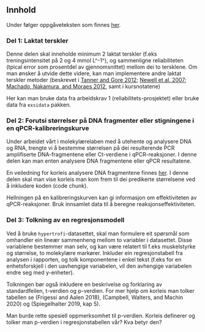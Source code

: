 ## Innhold

Under følger oppgåveteksten som finnes [her](https://dhammarstrom.github.io/quant-methods-workshops/assignment-2.html).

### Del 1: Laktat terskler

Denne delen skal inneholde minimum 2 laktat terskler (f.eks treningsintensitet på 2 og 4 mmol L^-1^), og sammenligne reliabiliteten (tpical error som prosentdel av gjennomsnittet) mellom dei to tersklene. Om man ønsker å utvide dette videre, kan man implementere andre laktat terskler metoder (beskrevet i [Tanner and Gore 2012](https://books.google.no/books?id=0OPIiMks58MC); [Newell et al. 2007](https://www.tandfonline.com/doi/abs/10.1080/02640410601128922); [Machado, Nakamura, and Moraes 2012](https://www.tandfonline.com/doi/abs/10.1080/02640414.2012.702424), samt i kursnotatene)

Her kan man bruke data fra arbeidskrav 1 (reliabilitets-prosjektet) eller bruke data fra `exsidata` pakken.

### Del 2: Forutsi størrelser på DNA fragmenter eller stigningene i en qPCR-kalibreringskurve

Under arbeidet vårt i molekylærelaben med å utehente og analysere DNA og RNA, trengte vi å bestemme størrelsen på dei resulterende PCR amplifiserte DNA-fragmentene eller Ct-verdiene i qPCR-reaksjoner. I denne delen kan man enten analysere DNA fragmentene eller qPCR resultatene.

En veiledning for korleis analysere DNA fragmentene finnes [her](https://trainome.github.io/protocols/sw_pcr_size_determination.html). I denne delen skal man vise korleis man kom frem til dei predikerte størrelsene ved å inkludere koden (code chunk).

Hellningen på en kalibreringskurven kan gi informasjon om effektiviteten av qPCR-reaksjoner. Bruk innsamlet data til å beregne reaksjonseffektiviteten.

### Del 3: Tolkning av en regresjonsmodell

Ved å bruke `hypertrofi`-datasettet, skal man formulere eit spørsmål som omhandler ein lineær sammenheng mellom to variabler i datasettet. Disse variablene bestemmer man selv, og kan være relatert til f.eks muskelstyrke og størrelse, to molekylære markører. Inkluder ein regresjonstabell fra analysen i rapporten, og tolk komponentene i enkel tekst (f.eks for en enhetsforskjell i den uavhengige variabelen, vil den avhengige variabelen endre seg med y-enheter).

Tolkningen bør også inkludere en beskrivelse og forklaring av standardfeilen, t-verdien og p-verdien. For mer hjelp om korleis man tolker tabellen se (Frigessi and Aalen 2018), (Campbell, Walters, and Machin 2020) og (Spiegelhalter 2019, kap 5).

Man burde rette spesiell oppmerksomhet til p-verdien. Korleis definerer og tolker man p-verdien i regresjonstabellen vår? Kva betyr den?
